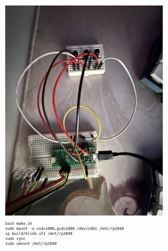 ![day3](./day3.jpg)
```
bash make.sh
sudo mount -o uid=1000,gid=1000 /dev/sdb1 /mnt/rp2040
cp build/blink.uf2 /mnt/rp2040
sudo sync
sudo umount /mnt/rp2040
```
